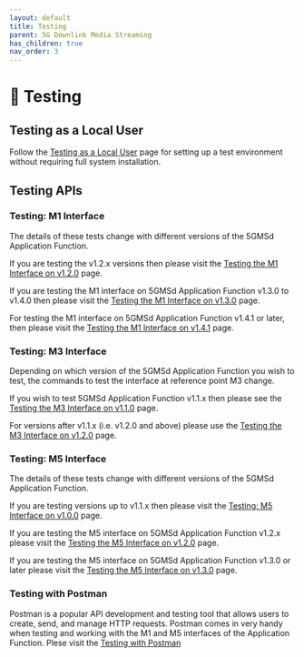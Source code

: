 ```yaml
---
layout: default
title: Testing
parent: 5G Downlink Media Streaming
has_children: true
nav_order: 3
---
```

# 🚧 Testing

## Testing as a Local User
Follow the [Testing as a Local User](https://5g-mag.github.io/Getting-Started/pages/5g-media-streaming/rt-5gms-application-function/testing-local-user.html) page for setting up a test environment without requiring full
system installation.

## Testing APIs

### Testing: M1 Interface

The details of these tests change with different versions of the 5GMSd Application Function.

If you are testing the v1.2.x versions then please visit the [Testing the M1 Interface on v1.2.0](https://5g-mag.github.io/Getting-Started/pages/5g-media-streaming/rt-5gms-application-function/testing-m1-v120.html)
page.

If you are testing the M1 interface on 5GMSd Application Function v1.3.0 to v1.4.0 then please visit the
[Testing the M1 Interface on v1.3.0](https://5g-mag.github.io/Getting-Started/pages/5g-media-streaming/rt-5gms-application-function/testing-m1-v130.html) page.

For testing the M1 interface on 5GMSd Application Function v1.4.1 or later, then please visit the
[Testing the M1 Interface on v1.4.1](https://5g-mag.github.io/Getting-Started/pages/5g-media-streaming/rt-5gms-application-function/testing-m1-v141.html) page.

### Testing: M3 Interface

Depending on which version of the 5GMSd Application Function you wish to test, the commands to test the interface at reference point M3 change.

If you wish to test 5GMSd Application Function v1.1.x then please see the [Testing the M3 Interface on v1.1.0](https://5g-mag.github.io/Getting-Started/pages/5g-media-streaming/rt-5gms-application-function/testing-m3-v110.html) page.

For versions after v1.1.x (i.e. v1.2.0 and above) please use the [Testing the M3 Interface on v1.2.0](https://5g-mag.github.io/Getting-Started/pages/5g-media-streaming/rt-5gms-application-function/testing-m3-v120.html) page.

### Testing: M5 Interface

The details of these tests change with different versions of the 5GMSd Application Function.

If you are testing versions up to v1.1.x then please visit the [Testing: M5 Interface on v1.0.0](https://5g-mag.github.io/Getting-Started/pages/5g-media-streaming/rt-5gms-application-function/testing-m5-v100.html) page.

If you are testing the M5 interface on 5GMSd Application Function v1.2.x please visit the
[Testing the M5 Interface on v1.2.0](https://5g-mag.github.io/Getting-Started/pages/5g-media-streaming/rt-5gms-application-function/testing-m5-v120.html) page.

If you are testing the M5 interface on 5GMSd Application Function v1.3.0 or later please visit the
[Testing the M5 Interface on v1.3.0](https://5g-mag.github.io/Getting-Started/pages/5g-media-streaming/rt-5gms-application-function/testing-m5-v130.html) page.

### Testing with Postman

Postman is a popular API development and testing tool that allows users to create, send, and manage HTTP requests. Postman comes in very handy when testing and working with the M1 and M5 interfaces of the Application Function. Plese visit the [Testing with Postman](https://5g-mag.github.io/Getting-Started/pages/5g-media-streaming/rt-5gms-application-function/testing-postman.html)
